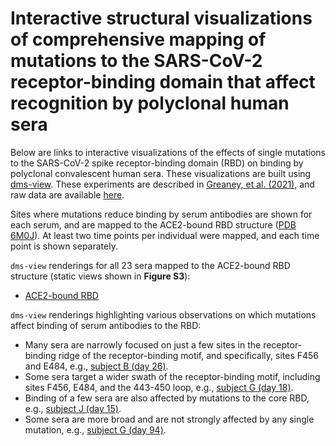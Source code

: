 # Interactive structural visualizations of comprehensive mapping of mutations to the SARS-CoV-2 receptor-binding domain that affect recognition by polyclonal human sera

Below are links to interactive visualizations of the effects of single mutations to the SARS-CoV-2 spike receptor-binding domain (RBD) on binding by polyclonal convalescent human sera. These visualizations are built using [dms-view](https://dms-view.github.io/docs/). These experiments are described in [Greaney, et al. (2021)](https://www.sciencedirect.com/science/article/pii/S1931312821000822), and raw data are available [here](https://github.com/jbloomlab/SARS-CoV-2-RBD_MAP_HAARVI_sera/blob/main/results/supp_data/human_sera_raw_data.csv).

Sites where mutations reduce binding by serum antibodies are shown for each serum, and are mapped to the ACE2-bound RBD structure ([PDB 6M0J](https://www.rcsb.org/structure/6M0J)). At least two time points per individual were mapped, and each time point is shown separately.

`dms-view` renderings for all 23 sera mapped to the ACE2-bound RBD structure (static views shown in **Figure S3**):
 - <a href="https://dms-view.github.io/?markdown-url=https%3A%2F%2Fraw.githubusercontent.com%2Fjbloomlab%2FSARS-CoV-2-RBD_MAP_HAARVI_sera%2Fmain%2Fdata%2Fdms-view_metadata.md&pdb-url=https%3A%2F%2Fraw.githubusercontent.com%2Fjbloomlab%2FSARS-CoV-2-RBD_MAP_HAARVI_sera%2Fmain%2Fdata%2Fpdbs%2F6M0J.pdb&data-url=https%3A%2F%2Fraw.githubusercontent.com%2Fjbloomlab%2FSARS-CoV-2-RBD_MAP_HAARVI_sera%2Fmain%2Fresults%2Fsupp_data%2Fhuman_sera_6m0j_dms-view_data.csv&condition=subject+A+%28day+21%29&site_metric=site_total+escape&mutation_metric=mut_escape+color+ACE2+bind&selected_sites=383%2C384%2C456%2C484&protein-data-color=lightgray&protein-other-color=mediumpurple" target="_blank">ACE2-bound RBD</a>

`dms-view` renderings highlighting various observations on which mutations affect binding of serum antibodies to the RBD:
 - Many sera are narrowly focused on just a few sites in the receptor-binding ridge of the receptor-binding motif, and specifically, sites F456 and E484, e.g., <a href="https://dms-view.github.io/?markdown-url=https%3A%2F%2Fraw.githubusercontent.com%2Fjbloomlab%2FSARS-CoV-2-RBD__MAP_HAARVI_sera%2Fmain%2Fdata%2Fdms-view_metadata.md&pdb-url=https%3A%2F%2Fraw.githubusercontent.com%2Fjbloomlab%2FSARS-CoV-2-RBD_MAP_HAARVI_sera%2Fmain%2Fdata%2Fpdbs%2F6M0J.pdb&data-url=https%3A%2F%2Fraw.githubusercontent.com%2Fjbloomlab%2FSARS-CoV-2-RBD_MAP_HAARVI_sera%2Fmain%2Fresults%2Fsupp_data%2Fhuman_sera_6m0j_dms-view_data.csv&condition=subject+B+%28day+26%29&site_metric=site_total+escape&mutation_metric=mut_escape+color+ACE2+bind&selected_sites=456%2C484&protein-data-color=lightgray&protein-other-color=mediumpurple" target="_blank">subject B (day 26)</a>.
 - Some sera target a wider swath of the receptor-binding motif, including sites F456, E484, and the 443-450 loop, e.g., <a href="https://dms-view.github.io/?markdown-url=https%3A%2F%2Fraw.githubusercontent.com%2Fjbloomlab%2FSARS-CoV-2-RBD_MAP_HAARVI_sera%2Fmain%2Fdata%2Fdms-view_metadata.md&pdb-url=https%3A%2F%2Fraw.githubusercontent.com%2Fjbloomlab%2FSARS-CoV-2-RBD_MAP_HAARVI_sera%2Fmain%2Fdata%2Fpdbs%2F6M0J.pdb&data-url=https%3A%2F%2Fraw.githubusercontent.com%2Fjbloomlab%2FSARS-CoV-2-RBD_MAP_HAARVI_sera%2Fmain%2Fresults%2Fsupp_data%2Fhuman_sera_6m0j_dms-view_data.csv&condition=subject+G+%28day+18%29&site_metric=site_total+escape&mutation_metric=mut_escape+color+ACE2+bind&selected_sites=443%2C444%2C445%2C446%2C447%2C448%2C449%2C450%2C456%2C484%2C499&protein-data-color=lightgray&protein-other-color=mediumpurple" target="_blank">subject G (day 18)</a>.
 - Binding of a few sera are also affected by mutations to the core RBD, e.g., <a href="https://dms-view.github.io/?markdown-url=https%3A%2F%2Fraw.githubusercontent.com%2Fjbloomlab%2FSARS-CoV-2-RBD_MAP_HAARVI_sera%2Fmain%2Fdata%2Fdms-view_metadata.md&pdb-url=https%3A%2F%2Fraw.githubusercontent.com%2Fjbloomlab%2FSARS-CoV-2-RBD_MAP_HAARVI_sera%2Fmain%2Fdata%2Fpdbs%2F6M0J.pdb&data-url=https%3A%2F%2Fraw.githubusercontent.com%2Fjbloomlab%2FSARS-CoV-2-RBD_MAP_HAARVI_sera%2Fmain%2Fresults%2Fsupp_data%2Fhuman_sera_6m0j_dms-view_data.csv&condition=subject+J+%28day+15%29&site_metric=site_total+escape&mutation_metric=mut_escape+color+ACE2+bind&selected_sites=361%2C365%2C366%2C369%2C374%2C383%2C384%2C385%2C386%2C390%2C391%2C449%2C456%2C484&protein-data-color=lightgray&protein-other-color=mediumpurple" target="_blank">subject J (day 15)</a>.
 - Some sera are more broad and are not strongly affected by any single mutation, e.g., <a href="https://dms-view.github.io/?markdown-url=https%3A%2F%2Fraw.githubusercontent.com%2Fjbloomlab%2FSARS-CoV-2-RBD_MAP_HAARVI_sera%2Fmain%2Fdata%2Fdms-view_metadata.md&pdb-url=https%3A%2F%2Fraw.githubusercontent.com%2Fjbloomlab%2FSARS-CoV-2-RBD_MAP_HAARVI_sera%2Fmain%2Fdata%2Fpdbs%2F6M0J.pdb&data-url=https%3A%2F%2Fraw.githubusercontent.com%2Fjbloomlab%2FSARS-CoV-2-RBD_MAP_HAARVI_sera%2Fmain%2Fresults%2Fsupp_data%2Fhuman_sera_6m0j_dms-view_data.csv&condition=subject+G+%28day+94%29&site_metric=site_total+escape&mutation_metric=mut_escape+color+ACE2+bind&selected_sites=332%2C333%2C334%2C335%2C337%2C339%2C340%2C346%2C348%2C352%2C356%2C357%2C359%2C362%2C363%2C365%2C366%2C367%2C369%2C370%2C371%2C372%2C373%2C374%2C376%2C378%2C383%2C384%2C385%2C386%2C388%2C389%2C390%2C391%2C392%2C393%2C394%2C396%2C408%2C413%2C414%2C415%2C417%2C427%2C428%2C430%2C439%2C441%2C443%2C444%2C445%2C446%2C447%2C448%2C449%2C450%2C452%2C455%2C456%2C458%2C459%2C460%2C462%2C464%2C468%2C469%2C470%2C471%2C472%2C473%2C474%2C475%2C476%2C477%2C478%2C479%2C481%2C482%2C483%2C484%2C485%2C486%2C487%2C489%2C490%2C493%2C494%2C496%2C498%2C499%2C500%2C501%2C503%2C504%2C514%2C517%2C518%2C519%2C520%2C522%2C526%2C527%2C528%2C529%2C530%2C531&protein-data-color=lightgray&protein-other-color=mediumpurple" target="_blank">subject G (day 94)</a>.
